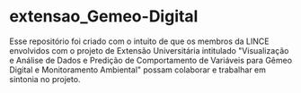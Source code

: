 # extensao_Gemeo-Digital
Esse repositório foi criado com o intuito de que os membros da LINCE envolvidos com o projeto de Extensão Universitária intitulado "Visualização e Análise de Dados e Predição de Comportamento de Variáveis para Gêmeo Digital e Monitoramento Ambiental" possam colaborar e trabalhar em sintonia no projeto.
